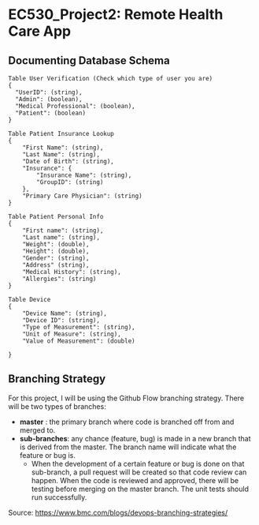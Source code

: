# EC530_Project2: Remote Health Care App


## Documenting Database Schema

```
Table User Verification (Check which type of user you are)
{
  "UserID": (string),
  "Admin": (boolean),
  "Medical Professional": (boolean),
  "Patient": (boolean)
}
```

```
Table Patient Insurance Lookup 
{
    "First Name": (string),
    "Last Name": (string),
    "Date of Birth": (string),
    "Insurance": {
        "Insurance Name": (string),
        "GroupID": (string)
    },
    "Primary Care Physician": (string)
}
```

```
Table Patient Personal Info 
{
    "First name": (string),
    "Last name": (string),
    "Weight": (double),
    "Height": (double),
    "Gender": (string),
    "Address" (string),
    "Medical History": (string),
    "Allergies": (string)
}
```

``` 
Table Device 
{
    "Device Name": (string),
    "Device ID": (string),
    "Type of Measurement": (string),
    "Unit of Measure": (string),
    "Value of Measurement": (double)
    
}
```

## Branching Strategy
For this project, I will be using the Github Flow branching strategy.
There will be two types of branches:
* **master** : the primary branch where code is branched off from and merged to. 
* **sub-branches**: any chance (feature, bug) is made in a new branch that is derived from the master. The branch name will indicate what the feature or bug is.
    * When the development of a certain feature or bug is done on that sub-branch, a pull request will be created so that code review can happen. When the code is reviewed and approved, there will be testing before merging on the master branch. The unit tests should run successfully.
 
Source: https://www.bmc.com/blogs/devops-branching-strategies/





